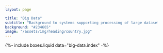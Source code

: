 ```yaml
---
layout: page

title: "Big Data"
subtitle: "Background to systems supporting processing of large datasets."
background: "#234665"
image: "/assets/img/heading/country.jpg"
---
```


{%-
include boxes.liquid
data="big-data.index"
-%}
